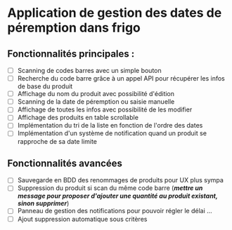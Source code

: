 # Application de gestion des dates de péremption dans frigo
## Fonctionnalités principales :
- [ ] Scanning de codes barres avec un simple bouton
- [ ] Recherche du code barre grâce à un appel API pour récupérer les infos de base du produit 
- [ ] Affichage du nom du produit avec possibilité d'édition 
- [ ] Scanning de la date de péremption ou saisie manuelle
- [ ] Affichage de toutes les infos avec possibilité de les modifier
- [ ] Affichage des produits en table scrollable
- [ ] Implémentation du tri de la liste en fonction de l'ordre des dates
- [ ] Implémentation d'un système de notification quand un produit se rapproche de sa date limite
  
## Fonctionnalités avancées
- [ ] Sauvegarde en BDD des renommages de produits pour UX plus sympa
- [ ] Suppression du produit si scan du même code barre (***mettre un message pour proposer d'ajouter une quantité au produit existant, sinon supprimer***)
- [ ] Panneau de gestion des notifications pour pouvoir régler le délai ... 
- [ ] Ajout suppression automatique sous critères 